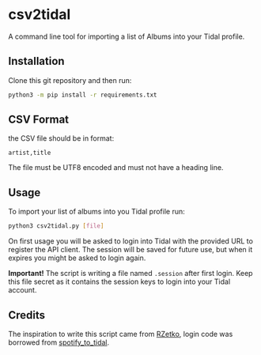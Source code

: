 # csv2tidal

A command line tool for importing a list of Albums into your Tidal profile.

## Installation

Clone this git repository and then run:

```bash
python3 -m pip install -r requirements.txt
```

## CSV Format

the CSV file should be in format:

```csv
artist,title
```

The file must be UTF8 encoded and must not have a heading line. 

## Usage

To import your list of albums into you Tidal profile run:

```sh
python3 csv2tidal.py [file]
```

On first usage you will be asked to login into Tidal with the provided URL to register the API client. The session will be saved for future use, but when it expires you might be asked to login again.

__Important!__
The script is writing a file named `.session` after first login. Keep this file secret as it contains the session keys to login into your Tidal account. 


## Credits

The inspiration to write this script came from [RZetko](https://gist.github.com/RZetko/71801a20188e842ef03bed3b6d7a297f), login code was borrowed from [spotify_to_tidal](https://github.com/timrae/spotify_to_tidal).
